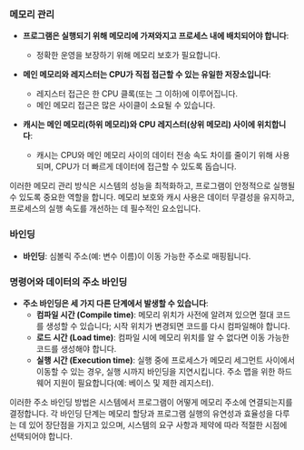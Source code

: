### 메모리 관리

- **프로그램은 실행되기 위해 메모리에 가져와지고 프로세스 내에 배치되어야 합니다**:
    
    - 정확한 운영을 보장하기 위해 메모리 보호가 필요합니다.
- **메인 메모리와 레지스터는 CPU가 직접 접근할 수 있는 유일한 저장소입니다**:
    
    - 레지스터 접근은 한 CPU 클록(또는 그 이하)에 이루어집니다.
    - 메인 메모리 접근은 많은 사이클이 소요될 수 있습니다.
- **캐시는 메인 메모리(하위 메모리)와 CPU 레지스터(상위 메모리) 사이에 위치합니다**:
    
    - 캐시는 CPU와 메인 메모리 사이의 데이터 전송 속도 차이를 줄이기 위해 사용되며, CPU가 더 빠르게 데이터에 접근할 수 있도록 돕습니다.

이러한 메모리 관리 방식은 시스템의 성능을 최적화하고, 프로그램이 안정적으로 실행될 수 있도록 중요한 역할을 합니다. 메모리 보호와 캐시 사용은 데이터 무결성을 유지하고, 프로세스의 실행 속도를 개선하는 데 필수적인 요소입니다.

### 바인딩

- **바인딩**: 심볼릭 주소(예: 변수 이름)이 이동 가능한 주소로 매핑됩니다.

### 명령어와 데이터의 주소 바인딩

- **주소 바인딩은 세 가지 다른 단계에서 발생할 수 있습니다**:
    - **컴파일 시간 (Compile time)**: 메모리 위치가 사전에 알려져 있으면 절대 코드를 생성할 수 있습니다; 시작 위치가 변경되면 코드를 다시 컴파일해야 합니다.
    - **로드 시간 (Load time)**: 컴파일 시에 메모리 위치를 알 수 없다면 이동 가능한 코드를 생성해야 합니다.
    - **실행 시간 (Execution time)**: 실행 중에 프로세스가 메모리 세그먼트 사이에서 이동할 수 있는 경우, 실행 시까지 바인딩을 지연시킵니다. 주소 맵을 위한 하드웨어 지원이 필요합니다(예: 베이스 및 제한 레지스터).

이러한 주소 바인딩 방법은 시스템에서 프로그램이 어떻게 메모리 주소에 연결되는지를 결정합니다. 각 바인딩 단계는 메모리 할당과 프로그램 실행의 유연성과 효율성을 다루는 데 있어 장단점을 가지고 있으며, 시스템의 요구 사항과 제약에 따라 적절한 시점에 선택되어야 합니다.